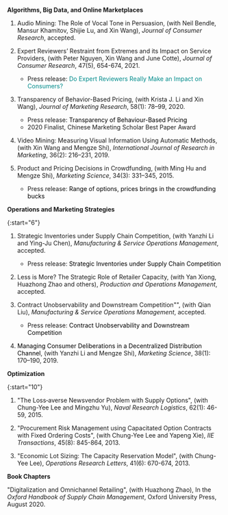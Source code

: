 **Algorithms, Big Data, and Online Marketplaces**   

1. <a href="https://academic.oup.com/jcr/advance-article/doi/10.1093/jcr/ucab012/6147021" style="text-decoration: none">Audio Mining: The Role of Vocal Tone in Persuasion</a>, (with Neil Bendle, Mansur Khamitov, Shijie Lu, and Xin Wang), *Journal of Consumer Research*, accepted.    

1. <a href="https://xitheory.github.io/files/jcr2021.pdf" style="text-decoration: none">Expert Reviewers’ Restraint from Extremes and its Impact on Service Providers</a>, (with Peter Nguyen, Xin Wang and June Cotte), *Journal of Consumer Research*, 47(5), 654-674, 2021. 
    * Press release: <a href="http://deptcb.cityuhk.acsitefactory.com/People-and-Research/Research-Insights/Marketing/Expert-Reviewers-Restraint-Extremes-and-Its-Impact-Service-Providers" style="text-decoration: none; color: DarkCyan">Do Expert Reviewers Really Make an Impact on Consumers?</a>    

1. <a href="https://xitheory.github.io/files/TransparencyBBP.pdf" style="text-decoration: none">Transparency of Behavior-Based Pricing</a>, (with Krista J. Li and Xin Wang), *Journal of Marketing Research*, 58(1): 78–99, 2020.     
    * Press release: <a href="http://deptcb.cityuhk.acsitefactory.com/People-and-Research/Research-Insights/Marketing/Transparency-Behavior-Based-Pricing" style="text-decoration: none; color: black">Transparency of Behaviour-Based Pricing</a>    
    * 2020 Finalist, Chinese Marketing Scholar Best Paper Award

1. <a href="https://xitheory.github.io/files/IJRM.pdf" style="text-decoration: none">Video Mining: Measuring Visual Information Using Automatic Methods</a>, (with Xin Wang and Mengze Shi), *International Journal of Research in Marketing*, 36(2): 216–231, 2019.           

1. <a href="https://xitheory.github.io/files/mksc.2014.0900.pdf" style="text-decoration: none">Product and Pricing Decisions in Crowdfunding</a>, (with Ming Hu and Mengze Shi), *Marketing Science*, 34(3): 331–345, 2015.    
    * Press release: <a href="https://www.rotman.utoronto.ca/Connect/MediaCentre/NewsReleases/20140507.aspx" style="text-decoration: none; color: black">Range of options, prices brings in the crowdfunding bucks</a>    

**Operations and Marketing Strategies**  
    
{:start="6"}
1. <a href="https://xitheory.github.io/files/msom_si.pdf" style="text-decoration: none">Strategic Inventories under Supply Chain Competition</a>, (with Yanzhi Li and Ying-Ju Chen), *Manufacturing & Service Operations Management*, accepted.  
    * Press release: <a href="http://deptcb.cityuhk.acsitefactory.com/People-and-Research/Research-Insights/Operations-Research-and-Operations-Management/Strategic-Inventories-under-Supply-Chain-Competition" style="text-decoration: none; color: black">Strategic Inventories under Supply Chain Competition</a>       

1. <a href="https://papers.ssrn.com/sol3/papers.cfm?abstract_id=3520847" style="text-decoration: none">Less is More? The Strategic Role of Retailer Capacity</a>, (with Yan Xiong, Huazhong Zhao and others), *Production and Operations Management*, accepted.    

1. <a href="https://xitheory.github.io/files/msom.2020.0905.pdf" style="text-decoration: none">Contract Unobservability and Downstream Competition</a>"", (with Qian Liu), *Manufacturing & Service Operations Management*, accepted.     
    * Press release: <a href="http://deptcb.cityuhk.acsitefactory.com/People-and-Research/Research-Insights/Operations-Research-and-Operations-Management/Contract-Unobservability-and-Downstream-Competition" style="text-decoration: none; color: black">Contract Unobservability and Downstream Competition</a>     

1. <a href="https://xitheory.github.io/files/mksc.2018.1120.pdf" style="text-decoration: none; color: black">Managing Consumer Deliberations in a Decentralized Distribution Channel</a>, (with Yanzhi Li and Mengze Shi), *Marketing Science*, 38(1): 170–190, 2019.      

**Optimization**  

{:start="10"}
1. "The Loss‐averse Newsvendor Problem with Supply Options", (with Chung-Yee Lee and Mingzhu Yu), *Naval Research Logistics*, 62(1): 46-59, 2015.  

1. "Procurement Risk Management using Capacitated Option Contracts with Fixed Ordering Costs", (with Chung-Yee Lee and Yapeng Xie), *IIE Transactions*, 45(8): 845-864, 2013.    

1. "Economic Lot Sizing: The Capacity Reservation Model", (with Chung-Yee Lee), *Operations Research Letters*, 41(6): 670-674, 2013.    

**Book Chapters**

"Digitalization and Omnichannel Retailing", (with Huazhong Zhao), In the *Oxford Handbook of Supply Chain Management*, Oxford University Press, August 2020.

